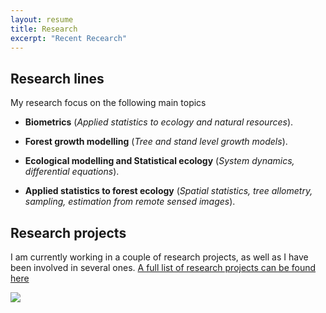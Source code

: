 ```yaml
---
layout: resume
title: Research 
excerpt: "Recent Recearch"
---
```



## Research lines
My research focus on the following main topics

* __Biometrics__ (*Applied statistics to ecology and natural resources*).

* __Forest growth modelling__  (*Tree and stand level growth models*).

* __Ecological modelling and Statistical ecology__ (*System dynamics, differential equations*).

* __Applied statistics to forest ecology__ (*Spatial statistics, tree allometry, sampling, estimation from remote sensed images*).


## Research projects

I am currently working in a couple of research projects, as well as I have been involved in several ones. [A full list of research projects can be found here](./resproj.md)


![](images/droneYo.JPG)


<!-- ### Footer
Last updated: August 2020 -->

